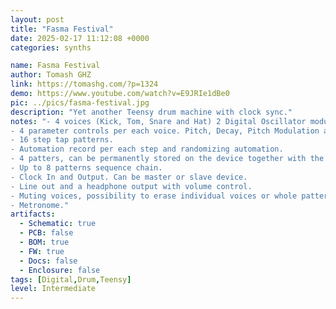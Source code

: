```yaml
---
layout: post
title: "Fasma Festival"
date: 2025-02-17 11:12:08 +0000
categories: synths

name: Fasma Festival
author: Tomash GHZ
link: https://tomashg.com/?p=1324
demo: https://www.youtube.com/watch?v=E9JRIe1dBe0
pic: ../pics/fasma-festival.jpg
description: "Yet another Teensy drum machine with clock sync."
notes: "- 4 voices (Kick, Tom, Snare and Hat) 2 Digital Oscillator modules, 2 PCM sample playback.
- 4 parameter controls per each voice. Pitch, Decay, Pitch Modulation and Distortion.
- 16 step tap patterns.
- Automation record per each step and randomizing automation.
- 4 patters, can be permanently stored on the device together with the Automation data.
- Up to 8 patterns sequence chain.
- Clock In and Output. Can be master or slave device.
- Line out and a headphone output with volume control.
- Muting voices, possibility to erase individual voices or whole patterns.
- Metronome."
artifacts:
  - Schematic: true
  - PCB: false
  - BOM: true
  - FW: true
  - Docs: false
  - Enclosure: false
tags: [Digital,Drum,Teensy]
level: Intermediate
---
```


